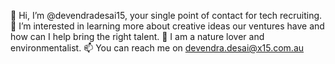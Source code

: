 👋 Hi, I’m @devendradesai15, your single point of contact for tech recruiting. 
👀 I’m interested in learning more about creative ideas our ventures have and how can I help bring the right talent. 
🌱 I am a nature lover and environmentalist. 
📫 You can reach me on devendra.desai@x15.com.au

<!---
devendradesai15/devendradesai15 is a ✨ special ✨ repository because its `README.md` (this file) appears on your GitHub profile.
You can click the Preview link to take a look at your changes.
--->
